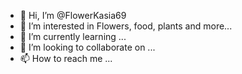 - 👋 Hi, I’m @FlowerKasia69
- 👀 I’m interested in Flowers, food, plants and more...
- 🌱 I’m currently learning ...
- 💞️ I’m looking to collaborate on ...
- 📫 How to reach me ...

<!---
FlowerKasia69/FlowerKasia69 is a ✨ special ✨ repository because its `README.md` (this file) appears on your GitHub profile.
You can click the Preview link to take a look at your changes.
--->
